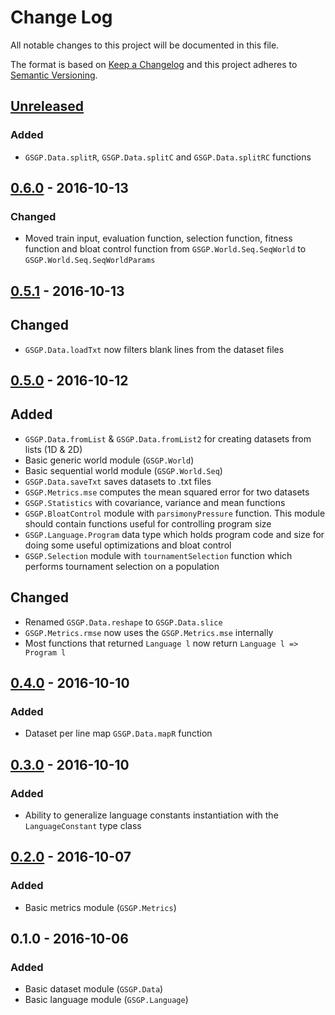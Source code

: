 # Change Log
All notable changes to this project will be documented in this file.

The format is based on [Keep a Changelog](http://keepachangelog.com/)
and this project adheres to [Semantic Versioning](http://semver.org/).

## [Unreleased]
### Added
- `GSGP.Data.splitR`, `GSGP.Data.splitC` and `GSGP.Data.splitRC` functions

## [0.6.0] - 2016-10-13
### Changed
- Moved train input, evaluation function, selection function, fitness function and bloat control function from `GSGP.World.Seq.SeqWorld` to `GSGP.World.Seq.SeqWorldParams`

## [0.5.1] - 2016-10-13
## Changed
- `GSGP.Data.loadTxt` now filters blank lines from the dataset files


## [0.5.0] - 2016-10-12
## Added
- `GSGP.Data.fromList` & `GSGP.Data.fromList2` for creating datasets from lists (1D & 2D)
- Basic generic world module (`GSGP.World`)
- Basic sequential world module (`GSGP.World.Seq`)
- `GSGP.Data.saveTxt` saves datasets to .txt files
- `GSGP.Metrics.mse` computes the mean squared error for two datasets
- `GSGP.Statistics` with covariance, variance and mean functions
- `GSGP.BloatControl` module with `parsimonyPressure` function. This module should contain functions useful for controlling program size
- `GSGP.Language.Program` data type which holds program code and size for doing some useful optimizations and bloat control
- `GSGP.Selection` module with `tournamentSelection` function which performs tournament selection on a population


## Changed
- Renamed `GSGP.Data.reshape` to `GSGP.Data.slice`
- `GSGP.Metrics.rmse` now uses the `GSGP.Metrics.mse` internally
- Most functions that returned `Language l` now return `Language l => Program l`


## [0.4.0] - 2016-10-10
### Added
- Dataset per line map `GSGP.Data.mapR` function


## [0.3.0] - 2016-10-10
### Added
- Ability to generalize language constants instantiation with the `LanguageConstant` type class

## [0.2.0] - 2016-10-07
### Added
- Basic metrics module (`GSGP.Metrics`)


## 0.1.0 - 2016-10-06
### Added
- Basic dataset module (`GSGP.Data`)
- Basic language module (`GSGP.Language`)


[Unreleased]: https://github.com/FelipeRosa/haskell-gsgp/compare/master...develop
[0.6.0]: https://github.com/FelipeRosa/haskell-gsgp/compare/v0.5.1...v0.6.0
[0.5.1]: https://github.com/FelipeRosa/haskell-gsgp/compare/v0.5.0...v0.5.1
[0.5.0]: https://github.com/FelipeRosa/haskell-gsgp/compare/v0.4.0...v0.5.0
[0.4.0]: https://github.com/FelipeRosa/haskell-gsgp/compare/v0.3.0...v0.4.0
[0.3.0]: https://github.com/FelipeRosa/haskell-gsgp/compare/v0.2.0...v0.3.0
[0.2.0]: https://github.com/FelipeRosa/haskell-gsgp/compare/v0.1.0...v0.2.0

